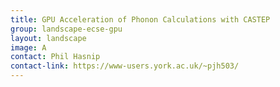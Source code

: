```yaml
---
title: GPU Acceleration of Phonon Calculations with CASTEP
group: landscape-ecse-gpu
layout: landscape
image: A
contact: Phil Hasnip
contact-link: https://www-users.york.ac.uk/~pjh503/
---
```

